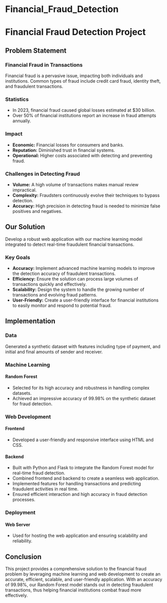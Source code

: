 # Financial_Fraud_Detection

# Financial Fraud Detection Project

## Problem Statement

### Financial Fraud in Transactions

Financial fraud is a pervasive issue, impacting both individuals and institutions. Common types of fraud include credit card fraud, identity theft, and fraudulent transactions.

### Statistics

- In 2023, financial fraud caused global losses estimated at $30 billion.
- Over 50% of financial institutions report an increase in fraud attempts annually.

### Impact

- **Economic:** Financial losses for consumers and banks.
- **Reputation:** Diminished trust in financial systems.
- **Operational:** Higher costs associated with detecting and preventing fraud.

### Challenges in Detecting Fraud

- **Volume:** A high volume of transactions makes manual review impractical.
- **Complexity:** Fraudsters continuously evolve their techniques to bypass detection.
- **Accuracy:** High precision in detecting fraud is needed to minimize false positives and negatives.

## Our Solution

Develop a robust web application with our machine learning model integrated to detect real-time fraudulent financial transactions.

### Key Goals

- **Accuracy:** Implement advanced machine learning models to improve the detection accuracy of fraudulent transactions.
- **Efficiency:** Ensure the solution can process large volumes of transactions quickly and effectively.
- **Scalability:** Design the system to handle the growing number of transactions and evolving fraud patterns.
- **User-Friendly:** Create a user-friendly interface for financial institutions to easily monitor and respond to potential fraud.

## Implementation

### Data

Generated a synthetic dataset with features including type of payment, and initial and final amounts of sender and receiver.

### Machine Learning

#### Random Forest

- Selected for its high accuracy and robustness in handling complex datasets.
- Achieved an impressive accuracy of 99.98% on the synthetic dataset for fraud detection.

### Web Development

#### Frontend

- Developed a user-friendly and responsive interface using HTML and CSS.

#### Backend

- Built with Python and Flask to integrate the Random Forest model for real-time fraud detection.
- Combined frontend and backend to create a seamless web application.
- Implemented features for handling transactions and predicting fraudulent activities in real time.
- Ensured efficient interaction and high accuracy in fraud detection processes.

### Deployment

#### Web Server

- Used for hosting the web application and ensuring scalability and reliability.

## Conclusion

This project provides a comprehensive solution to the financial fraud problem by leveraging machine learning and web development to create an accurate, efficient, scalable, and user-friendly application. With an accuracy of 99.98%, our Random Forest model stands out in detecting fraudulent transactions, thus helping financial institutions combat fraud more effectively.
